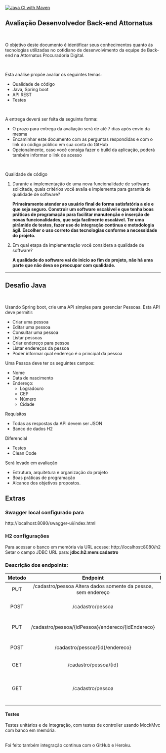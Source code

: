 [![Java CI with Maven](https://github.com/fuhr-br/cadastro/actions/workflows/maven.yml/badge.svg?branch=main)](https://github.com/fuhr-br/cadastro/actions/workflows/maven.yml)
## Avaliação Desenvolvedor Back-end Attornatus

<br>

O objetivo deste documento é identificar seus conhecimentos quanto às tecnologias utilizadas no cotidiano de
desenvolvimento da equipe de Back-end na Attornatus Procuradoria Digital.

<br>

Esta análise propõe avaliar os seguintes temas:

* Qualidade de código
* Java, Spring boot
* API REST
* Testes

<br>

A entrega deverá ser feita da seguinte forma:

* O prazo para entrega da avaliação será de até 7 dias após envio da mesma
* Encaminhar este documento com as perguntas respondidas e com o link do código público em sua conta do GitHub
* Opcionalmente, caso você consiga fazer o build da aplicação, poderá também informar o link de acesso

<br>

Qualidade de código

1. Durante a implementação de uma nova funcionalidade de software solicitada, quais critérios você avalia e implementa para garantia de qualidade de software?

   <b>
   Primeiramente atender ao usuário final de forma satisfatória a ele e que seja seguro.
   Construir um software escalável e que tenha boas práticas de programação para facilitar manutenção e inserção de novas funcionalidades, que seja facilmente escalável.
   Ter uma pirâmide de testes, fazer uso de integração contínua e metodologia ágil.
   Escolher o uso correto das tecnologias conforme a necessidade do projeto.
   </b>

2. Em qual etapa da implementação você considera a qualidade de software?

   <b>
   A qualidade do software vai do inicio ao fim do projeto, não há uma parte que não deva se preocupar com qualidade.
   </b>

---

## Desafio Java

<br>

Usando Spring boot, crie uma API simples para gerenciar Pessoas. Esta API deve permitir:

* Criar uma pessoa
* Editar uma pessoa
* Consultar uma pessoa
* Listar pessoas
* Criar endereço para pessoa
* Listar endereços da pessoa
* Poder informar qual endereço é o principal da pessoa

Uma Pessoa deve ter os seguintes campos:

* Nome
* Data de nascimento
* Endereço:
    * Logradouro
    * CEP
    * Número
    * Cidade

Requisitos

* Todas as respostas da API devem ser JSON
* Banco de dados H2

Diferencial

* Testes
* Clean Code

Será levado em avaliação

* Estrutura, arquitetura e organização do projeto
* Boas práticas de programação
* Alcance dos objetivos propostos.

## Extras
### Swagger local configurado para
http://localhost:8080/swagger-ui/index.html


### H2 configurações
Para acessar o banco em memória via URL acesse: http://localhost:8080/h2 <br>
Setar o campo JDBC URL para:  **jdbc:h2:mem:cadastro**

### Descrição dos endpoints:
| Metodo | Endpoint | Documentação |
| :-: | :-: | :-: |
| PUT | /cadastro/pessoa  Altera dados somente da pessoa, sem endereço |
| POST | /cadastro/pessoa | Cadastra uma pessoa com endereço |
| PUT | /cadastro/pessoa/{idPessoa}/endereco/{idEndereco} | Seta ou troca o endereço principal |
| POST | /cadastro/pessoa/{id}/endereco} | Adiciona um endereço a uma pessoa |
| GET | /cadastro/pessoa/{id} | Busca uma pessoa pelo ID |
| GET | /cadastro/pessoa | Busca todas as pessoas com seus endereços listados |

#### Testes

Testes unitários e de Integração, com testes de controller usando MockMvc 
com banco em memória.

<br>
Foi feito também integração continua com o GitHub e Heroku.